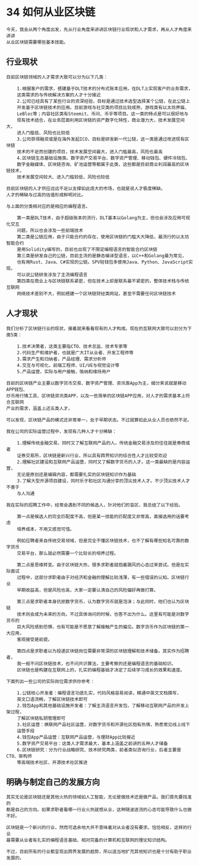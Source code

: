 # 34 如何从业区块链

    今天，我会从两个角度出发，先从行业角度来讲讲区块链行业现状和人才需求，再从人才角度来讲讲
    从业区块链需要哪些基本技能。

## 行业现状

    目前区块链领域的人才需求大致可以分为以下几类：

        1.根据客户的需求，搭建基于DLT技术的分布式账本应用，在DLT上实现客户的业务需求，
        这类需求的与传统解决方案的人才十分接近
        2.公司已经具有了某些行业的资深经验，目标是通过技术选型选择某个公链，在此公链上
        开发基于区块链技术的应用。目前游戏与社交类的项目比较成熟，游戏类有以太坊养猫、
        LeBloc等；内容社区类有Steemit、币问、币乎等项目。这一类的特点是可以很好地与
        现有技术结合，在业务层面利用区块链的资产数字化特性，商业潜力大，技术发展空间大，
        进入门槛低、风险也比较低
        3.公司获得融资或是在海外发起ICO，目标是研发新一代公链，这一类是通过改进现有区块链
        技术的不足而创建的项目，技术发展空间最大，进入门槛最高，风险也最高
        4.区块链生态基础设施类。数字资产交易平台、数字资产管理、移动钱包、硬件冷钱包、
        数字金融媒体、区块链咨询、矿池运营等都属于此类，这些都是目前商业利润最高的区块链技术，
        技术发展空间较大、进入门槛较低，风险也较低

    目前区块链的人才供应远远不足以支撑如此庞大的市场，也就是说人才极度稀缺。
    人才的稀缺与过高的估值形成鲜明对比。

    与上面的分类相对应的是相应的编程语言。

        第一类是DLT技术，由于超级账本的流行，DLT基本以Golang为主，但也会涉及应用可视化交互
        问题，所以也会涉及一些前端技术
        第二类是公链应用，由于只能合约的存在，使用区块链的门槛大大降低，最流行的以太坊智能合约
        是用Solidity编写的，目前也出现了不限定编程语言的智能合约区块链
        第三类是研发自己的公链，目前主流的是静态编译型语言，以C++和Golang最为常见，
        也有用Rust、Java、C#实现的公链。SPV轻钱包多使用Java、Python、JavaScript实现。
        可以说公链研发涉及了主流编程语言
        第四类在商业上与区块链联系紧密，但在技术上却是联系最不紧密的，整体技术栈与传统互联网
        网络技术差别不大，例如搭建一个区块链财经类网站，甚至不需要任何区块链技术
    
## 人才现状

    我们分析了区块链行业的现状，接着就来看看现有的人才构成。现在的互联网大致可以划分为下面5类：

        1.技术决策者，这类主要指CTO、技术总监、技术专家等
        2.代码生产和维护者，也就是广大IT从业者、开发工程师等
        3.需求产生和归纳者，产品经理、需求分析师
        4.交互与可视化，前端工程师、UI/UE与视觉设计等
        5.产品运营，实际与用户接触，吸纳和维持用户
    
    目前的区块链产业主要以数字货币交易、数字资产管理、资讯类App为主，细分来说就是移动APP钱包、
    炒币用行情工具、区块链资讯类APP，以及一些简单的区块链APP应用，对人才的需求基本上符合互联网
    产业的需求，涵盖上述五类人才。

    可以发现，区块链产品的模式还非常单一，处于早期状态。不过就算如此从业人员也依然不足。

    我在公司的实际运营过程中，发现有几种人才十分稀缺：

        1.理解传统金融交易，同时又了解互联网产品的人。传统金融交易涉及的往往就是券商或者
        证券交易所，区块链是新兴行业，所以具有跨界知识的综合性人才比较受欢迎
        2.理解社区建设和互联网产品运营，同时又了解数字货币的人才。这一类最缺的是内容运营，
        无论是原创还是编辑内容，都需要扎实的区块链知识作为基础
        3.了解大型开源项目建设，同时乐于和社区沟通分享的顶尖技术人才。不少顶尖技术人才不善于
        与人沟通
    
    我在实际的招聘工作中，经常会遇到不同的候选人，针对他们的盲区，我总结了以下经验。

        第一点是候选人的完全匹配度不高，但是某一技能的匹配度又非常高，直接选用的话要考虑
        培养成本，不用又感觉可惜。

        例如应聘者来自传统交易领域，但是完全不懂区块链技术，也不了解有哪些知名可靠的数字货币
        交易平台，那么就必然需要一个比较长的培养过程。

        第二点是思维转变。由于区块链大热，很多求职者就抱着跟风的心态过来尝试。但是在实际面试
        过程中，这部分求职者由于对经济和金融的理解比较浅薄，有一些错误的认知。区块链行业
        早期收益高，但是风险也高，大家一定要认清自己的风险偏好再做打算。

        第三点是求职者本身抗拒数字货币，认为数字货币就是泡沫；与此同时，他们也认为区块链
        技术则会成为未来的方向，不过具体询问的时候，也答不出为什么。这里有可能是对数字货币的
        巨大风险感到恐惧，也有可能是不愿意了解接触产生的偏见。数字货币作为区块链的第一大应用，
        客观接受是前提。

        第四点是求职者以为投递区块链岗位需要非常深的区块链理解和技术储备。其实作为招聘者，
        我一般不问区块链技术，也不问共识算法，主要考察的还是编程语言的基础知识。
        区块链也是构建在互联网上的，扎实的编程基础才决定了后续学习成长的效果和速度。

    下面列出一些公司的实际岗位需求供你参考：

        1.公链核心开发者：编程语言功底扎实，代码风格容易阅读，精通中英文文档撰写，
        英文口语流畅，了解区块链技术即可
        2.钱包App和其他基础设施开发者：了解主流语言开发包，了解移动互联网产品的开发上架过程，
        了解区块链私钥管理即可
        3.社区运营：换联网产品社区运营，对数字货币和开源社区抱有热情，熟悉常见线上线下
        运营手段
        4.钱包App产品运营：互联网产品运营，与理财App比较接近
        5.数字资产交易平台：这类人才需求最大，基本上涵盖之前讲的五种人才储备
        6.区块链研究：分为行业战略研究、技术研究两类，前者类似咨询行业，后者主要是CTO、架构师
        等高端技术社区、开源技术社区推进
    
## 明确与制定自己的发展方向

    其实无论是区块链还是其他火热的领域如人工智能，无论是做技术还是做产品，我们首先要找准的
    都是自己的方向。如果求职者看哪一行业火热就想从业，这种随波逐流的心态可能导致什么也做不好。

    区块链是一个新兴的行业，然而可选余地大并不意味着对从业者没有要求。恰恰相反，这样的行业
    最需要从业者有扎实的编程语言基础、相对完备的计算机和互联网的理论知识结构。

    不过，目前所有的行业都呈现出跨界发展的趋势，所以适当地扩充其他知识也是十分有助于职业发展的。